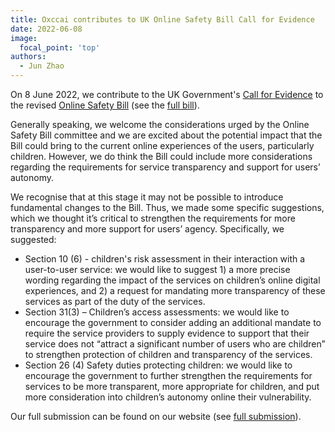 ```yaml
---
title: Oxccai contributes to UK Online Safety Bill Call for Evidence
date: 2022-06-08
image:
  focal_point: 'top'
authors:
  - Jun Zhao
---
```



On 8 June 2022, we contribute to the UK Government's [Call for Evidence](https://www.parliament.uk/business/news/2022/april/have-your-say-on-the-online-safety-bill/) to the revised [Online Safety Bill](https://assets.publishing.service.gov.uk/government/uploads/system/uploads/attachment_data/file/1061446/E02721600_Gov_Resp_to_Online_Safety_Bill_Accessible_v1.0.pdf) (see the [full bill](https://publications.parliament.uk/pa/bills/cbill/58-03/0004/220004.pdf)).

Generally speaking, we welcome the considerations urged by the Online Safety Bill committee and we are excited about the potential impact that the Bill could bring to the current online experiences of the users, particularly children. However, we do think the Bill could include more considerations regarding the requirements for service transparency and support for users’ autonomy.

We recognise that at this stage it may not be possible to introduce fundamental changes to the Bill. Thus, we made some specific suggestions, which we thought it’s critical to strengthen the requirements for more transparency and more support for users’ agency. Specifically, we suggested:

- Section 10 (6) - children's risk assessment in their interaction with a user-to-user service: we would like to suggest 1) a more precise wording regarding the impact of the services on children’s online digital experiences, and 2) a request for mandating more transparency of these services as part of the duty of the services.
- Section 31(3) – Children’s access assessments: we would like to encourage the government to consider adding an additional mandate to require the service providers to supply evidence to support that their service does not “attract a significant number of users who are children” to strengthen protection of children and transparency of the services.
- Section 26 (4) Safety duties protecting children: we would like to encourage the government to further strengthen the requirements for services to be more transparent, more appropriate for children, and put more consideration into children’s autonomy online their vulnerability.

Our full submission can be found on our website (see [full submission](https://koala.web.ox.ac.uk/sites/default/files/koala/documents/media/oxccai_children.pdf)).

